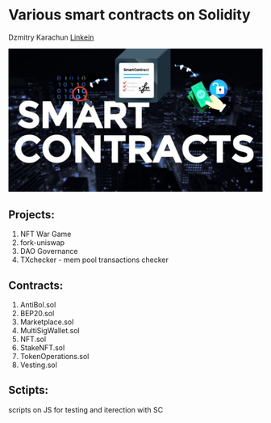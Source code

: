 # Various smart contracts on Solidity

Dzmitry Karachun [Linkein](https://www.linkedin.com/in/dzmitry-karachun/)

![SC](./images/sc.jpg)

## Projects:

1. NFT War Game
2. fork-uniswap
3. DAO Governance
4. TXchecker - mem pool transactions checker

## Contracts:

1. AntiBol.sol
2. BEP20.sol
3. Marketplace.sol
4. MultiSigWallet.sol
5. NFT.sol
6. StakeNFT.sol
7. TokenOperations.sol
8. Vesting.sol

## Sctipts:

scripts on JS for testing and iterection with SC
